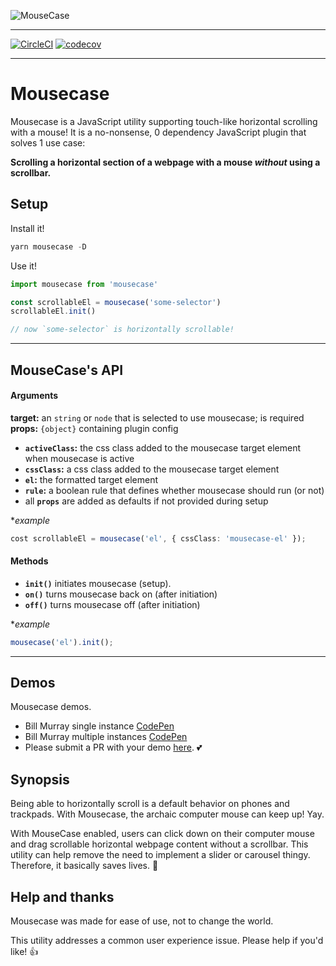 ![MouseCase](https://yowainwright.imgix.net/mousecase/mousecase.jpg?auto=format)

---


[![CircleCI](https://circleci.com/gh/yowainwright/mousecase.svg?style=svg)](https://circleci.com/gh/yowainwright/mousecase)
[![codecov](https://codecov.io/gh/yowainwright/generate-clean-number/branch/master/graph/badge.svg)](https://codecov.io/gh/yowainwright/mousecase)

---

# Mousecase

Mousecase is a JavaScript utility supporting touch-like horizontal scrolling with a mouse!
It is a no-nonsense, 0 dependency JavaScript plugin that solves 1 use case:

**Scrolling a horizontal section of a webpage with a mouse _without_ using a scrollbar.**

## Setup

Install it!

```javascript
yarn mousecase -D
```

Use it!

```typescript
import mousecase from 'mousecase'

const scrollableEl = mousecase('some-selector')
scrollableEl.init()

// now `some-selector` is horizontally scrollable!
```

---

## MouseCase's API

#### Arguments

**target:** an `string` or `node` that is selected to use mousecase; is required
**props:** `{object}` containing plugin config
- **`activeClass`:** the css class added to the mousecase target element when mousecase is active
- **`cssClass`:** a css class added to the mousecase target element
- **`el`:** the formatted target element
- **`rule`:** a boolean rule that defines whether mousecase should run (or not)
- all **`props`** are added as defaults if not provided during setup

**example*
```typescript
cost scrollableEl = mousecase('el', { cssClass: 'mousecase-el' });
```

#### Methods

- **`init()`** initiates mousecase (setup).
- **`on()`** turns mousecase back on (after initiation)
- **`off()`** turns mousecase off (after initiation)

**example*
```typescript
mousecase('el').init();
```

---

## Demos

Mousecase demos. 

- Bill Murray single instance [CodePen](https://codepen.io/yowainwright/pen/d2fa41088f4d40dd9dd55fa72d60441f)
- Bill Murray multiple instances [CodePen](https://codepen.io/yowainwright/pen/3d442391a2e4370da4b12e7f16fddeaf)
- Please submit a PR with your demo [here](/pulls). 💕

## Synopsis

Being able to horizontally scroll is a default behavior on phones and trackpads. 
With Mousecase, the archaic computer mouse can keep up! Yay. 

With MouseCase enabled, users can click down on their computer mouse and drag scrollable horizontal webpage content without a scrollbar. 
This utility can help remove the need to implement a slider or carousel thingy. Therefore, it basically saves lives. 🤔

## Help and thanks

Mousecase was made for ease of use, not to change the world. 

This utility addresses a common user experience issue. 
Please help if you'd like! 👍
